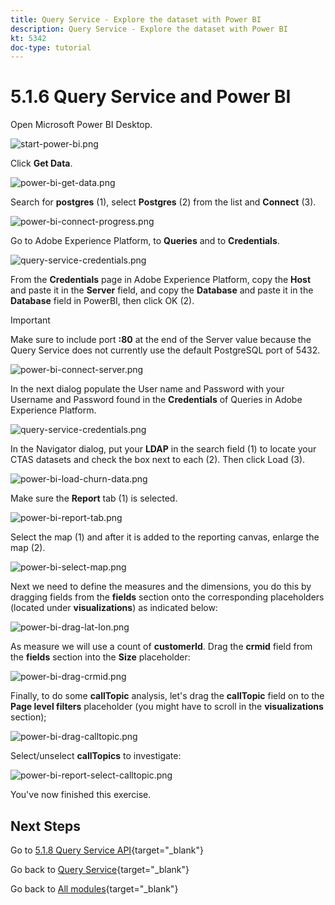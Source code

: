 ```yaml
---
title: Query Service - Explore the dataset with Power BI
description: Query Service - Explore the dataset with Power BI
kt: 5342
doc-type: tutorial
---
```

# 5.1.6 Query Service and Power BI

Open Microsoft Power BI Desktop.

![start-power-bi.png](./images/startpowerbi.png)

Click **Get Data**.

![power-bi-get-data.png](./images/powerbigetdata.png)

Search for **postgres** (1), select **Postgres** (2) from the list and **Connect** (3).

![power-bi-connect-progress.png](./images/powerbiconnectprogress.png)

Go to Adobe Experience Platform, to **Queries** and to **Credentials**.

![query-service-credentials.png](./images/queryservicecredentials.png)

From the **Credentials** page in Adobe Experience Platform, copy the **Host** and paste it in the **Server** field, and copy the **Database** and paste it in the **Database** field in PowerBI, then click OK (2).

>[!IMPORTANT]
>
>Make sure to include port **:80** at the end of the Server value because the Query Service does not currently use the default PostgreSQL port of 5432.

![power-bi-connect-server.png](./images/powerbiconnectserver.png)

In the next dialog populate the User name and Password with your Username and Password found in the **Credentials** of Queries in Adobe Experience Platform.

![query-service-credentials.png](./images/queryservicecredentials.png)

In the Navigator dialog, put your **LDAP** in the search field (1) to locate your CTAS datasets and check the box next to each (2). Then click Load (3).

![power-bi-load-churn-data.png](./images/powerbiloadchurndata.png)

Make sure the **Report** tab (1) is selected.

![power-bi-report-tab.png](./images/powerbireporttab.png)

Select the map (1) and after it is added to the reporting canvas, enlarge the map (2).

![power-bi-select-map.png](./images/powerbiselectmap.png)

Next we need to define the measures and the dimensions, you do this by dragging fields from the **fields** section onto the corresponding placeholders (located under **visualizations**) as indicated below:

![power-bi-drag-lat-lon.png](./images/powerbidraglatlon.png)

As measure we will use a count of **customerId**. Drag the **crmid** field from the **fields** section into the **Size** placeholder:

![power-bi-drag-crmid.png](./images/powerbidragcrmid.png)

Finally, to do some **callTopic** analysis, let's drag the **callTopic** field on to the **Page level filters** placeholder (you might have to scroll in the **visualizations** section);

![power-bi-drag-calltopic.png](./images/powerbidragcalltopic.png)

Select/unselect **callTopics** to investigate:

![power-bi-report-select-calltopic.png](./images/powerbireportselectcalltopic.png)

You've now finished this exercise.

## Next Steps

Go to [5.1.8 Query Service API](./ex8.md){target="_blank"}

Go back to [Query Service](./query-service.md){target="_blank"}

Go back to [All modules](./../../../../overview.md){target="_blank"}